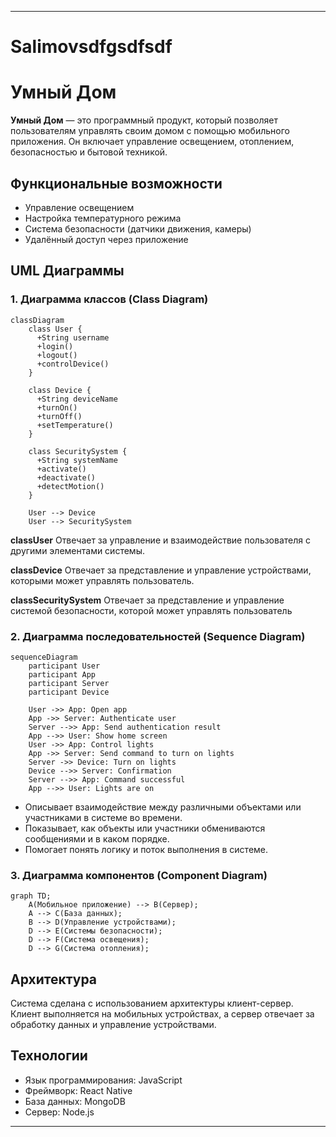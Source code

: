 
---

# Salimovsdfgsdfsdf
# Умный Дом

**Умный Дом** — это программный продукт, который позволяет пользователям управлять своим домом с помощью мобильного приложения. Он включает управление освещением, отоплением, безопасностью и бытовой техникой.

## Функциональные возможности
- Управление освещением
- Настройка температурного режима
- Система безопасности (датчики движения, камеры)
- Удалённый доступ через приложение

## UML Диаграммы

### 1. Диаграмма классов (Class Diagram)

```mermaid
classDiagram
    class User {
      +String username
      +login()
      +logout()
      +controlDevice()
    }

    class Device {
      +String deviceName
      +turnOn()
      +turnOff()
      +setTemperature()
    }

    class SecuritySystem {
      +String systemName
      +activate()
      +deactivate()
      +detectMotion()
    }

    User --> Device
    User --> SecuritySystem
```

**classUser** Отвечает за управление и взаимодействие пользователя с другими элементами системы.

**classDevice** Отвечает за представление и управление устройствами, которыми может управлять пользователь.

**classSecuritySystem** Отвечает за представление и управление системой безопасности, которой может управлять пользователь

### 2. Диаграмма последовательностей (Sequence Diagram)

```mermaid
sequenceDiagram
    participant User
    participant App
    participant Server
    participant Device

    User ->> App: Open app
    App ->> Server: Authenticate user
    Server -->> App: Send authentication result
    App -->> User: Show home screen
    User ->> App: Control lights
    App ->> Server: Send command to turn on lights
    Server ->> Device: Turn on lights
    Device -->> Server: Confirmation
    Server -->> App: Command successful
    App -->> User: Lights are on
```

 - Описывает взаимодействие между различными объектами или участниками в системе во времени.
 - Показывает, как объекты или участники обмениваются сообщениями и в каком порядке. 
 - Помогает понять логику и поток выполнения в системе.
   
### 3. Диаграмма компонентов (Component Diagram)

```mermaid
graph TD;
    A(Мобильное приложение) --> B(Сервер);
    A --> C(База данных);
    B --> D(Управление устройствами);
    D --> E(Системы безопасности);
    D --> F(Система освещения);
    D --> G(Система отопления);
```

## Архитектура
Система сделана с использованием архитектуры клиент-сервер. Клиент выполняется на мобильных устройствах, а сервер отвечает за обработку данных и управление устройствами.

## Технологии
- Язык программирования: JavaScript
- Фреймворк: React Native
- База данных: MongoDB
- Сервер: Node.js
---
